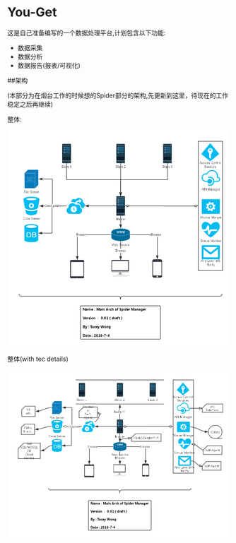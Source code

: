 # You-Get

这是自己准备编写的一个数据处理平台,计划包含以下功能:

+ 数据采集
+ 数据分析
+ 数据报告(报表/可视化)

##架构


(本部分为在烟台工作的时候想的Spider部分的架构,先更新到这里，待现在的工作稳定之后再继续)

整体:

![Spider总体](./img/1-Arch.png)

整体(with tec details)

![Spider Details](./img/2-Detail.png)



